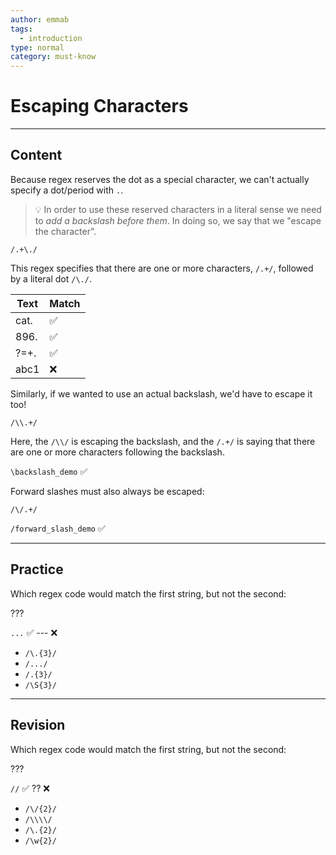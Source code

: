 ```yaml
---
author: emmab
tags:
  - introduction
type: normal
category: must-know
---
```


# Escaping Characters


---

## Content

Because regex reserves the dot as a special character, we can't actually specify a dot/period with `.`.

> 💡 In order to use these reserved characters in a literal sense we need to *add a backslash before them*. In doing so, we say that we "escape the character".

```plain-text
/.+\./
```

This regex specifies that there are one or more characters, `/.+/`, followed by a literal dot `/\./`.

| Text | Match |
| ---- | ----- |
| cat. | ✅     |
| 896. | ✅     |
| ?=+. | ✅     |
| abc1 | ❌     |

Similarly, if we wanted to use an actual backslash, we'd have to escape it too!

```plain-text
/\\.+/
```

Here, the `/\\/` is escaping the backslash, and the `/.+/` is saying that there are one or more characters following the backslash.

`\backslash_demo` ✅

Forward slashes must also always be escaped:

```plain-text
/\/.+/
```

`/forward_slash_demo` ✅


---

## Practice

Which regex code would match the first string, but not the second:

???

`...` ✅
--- ❌

- `/\.{3}/`
- `/.../`
- `/.{3}/`
- `/\S{3}/`


---

## Revision

Which regex code would match the first string, but not the second:

???

`//` ✅
?? ❌

- `/\/{2}/`
- `/\\\\/`
- `/\.{2}/`
- `/\w{2}/`
